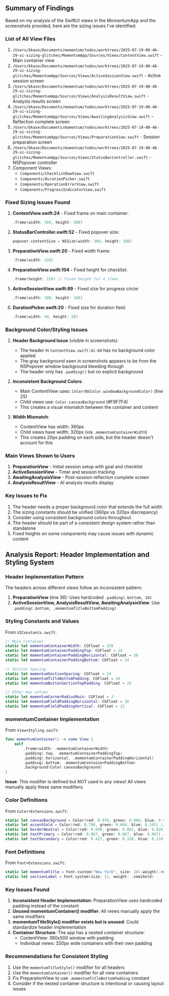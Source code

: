 ## Summary of Findings

Based on my analysis of the SwiftUI views in the MomentumApp and the screenshots provided, here are the sizing issues I've identified:

### **List of All View Files**
1. `/Users/bkase/Documents/momentum/todos/worktrees/2025-07-19-00-46-29-ui-sizing-glitches/MomentumApp/Sources/Views/ContentView.swift` - Main container view
2. `/Users/bkase/Documents/momentum/todos/worktrees/2025-07-19-00-46-29-ui-sizing-glitches/MomentumApp/Sources/Views/ActiveSessionView.swift` - Active session screen
3. `/Users/bkase/Documents/momentum/todos/worktrees/2025-07-19-00-46-29-ui-sizing-glitches/MomentumApp/Sources/Views/AnalysisResultView.swift` - Analysis results screen
4. `/Users/bkase/Documents/momentum/todos/worktrees/2025-07-19-00-46-29-ui-sizing-glitches/MomentumApp/Sources/Views/AwaitingAnalysisView.swift` - Reflection complete screen
5. `/Users/bkase/Documents/momentum/todos/worktrees/2025-07-19-00-46-29-ui-sizing-glitches/MomentumApp/Sources/Views/PreparationView.swift` - Session preparation screen
6. `/Users/bkase/Documents/momentum/todos/worktrees/2025-07-19-00-46-29-ui-sizing-glitches/MomentumApp/Sources/Views/StatusBarController.swift` - NSPopover controller
7. Component Views:
   - `Components/ChecklistRowView.swift`
   - `Components/DurationPicker.swift`
   - `Components/OperationErrorView.swift`
   - `Components/ProgressIndicatorView.swift`

### **Fixed Sizing Issues Found**

1. **ContentView.swift:24** - Fixed frame on main container:
   ```swift
   .frame(width: 360, height: 500)
   ```

2. **StatusBarController.swift:52** - Fixed popover size:
   ```swift
   popover.contentSize = NSSize(width: 360, height: 500)
   ```

3. **PreparationView.swift:20** - Fixed width frame:
   ```swift
   .frame(width: 320)
   ```

4. **PreparationView.swift:104** - Fixed height for checklist:
   ```swift
   .frame(height: 156) // Fixed height for 4 items
   ```

5. **ActiveSessionView.swift:89** - Fixed size for progress circle:
   ```swift
   .frame(width: 180, height: 180)
   ```

6. **DurationPicker.swift:20** - Fixed size for duration field:
   ```swift
   .frame(width: 44, height: 28)
   ```

### **Background Color/Styling Issues**

1. **Header Background Issue** (visible in screenshots):
   - The header in `ContentView.swift:41-60` has no background color applied
   - The gray background seen in screenshots appears to be from the NSPopover window background bleeding through
   - The header only has `.padding()` but no explicit background

2. **Inconsistent Background Colors**:
   - Main ContentView uses: `Color(NSColor.windowBackgroundColor)` (line 25)
   - Child views use: `Color.canvasBackground` (#F9F7F4)
   - This creates a visual mismatch between the container and content

3. **Width Mismatch**:
   - ContentView has width: 360px
   - Child views have width: 320px (via `.momentumContainerWidth`)
   - This creates 20px padding on each side, but the header doesn't account for this

### **Main Views Shown to Users**
1. **PreparationView** - Initial session setup with goal and checklist
2. **ActiveSessionView** - Timer and session tracking
3. **AwaitingAnalysisView** - Post-session reflection complete screen
4. **AnalysisResultView** - AI analysis results display

### **Key Issues to Fix**
1. The header needs a proper background color that extends the full width
2. The sizing constants should be unified (360px vs 320px discrepancy)
3. Consider using consistent background colors throughout
4. The header should be part of a consistent design system rather than standalone
5. Fixed heights on some components may cause issues with dynamic content

## Analysis Report: Header Implementation and Styling System

### Header Implementation Pattern

The headers across different views follow an inconsistent pattern:

1. **PreparationView** (line 36): Uses hardcoded `.padding(.bottom, 24)`
2. **ActiveSessionView, AnalysisResultView, AwaitingAnalysisView**: Use `.padding(.bottom, .momentumTitleBottomPadding)`

### Styling Constants and Values

From `UIConstants.swift`:

```swift
// Main Container
static let momentumContainerWidth: CGFloat = 320
static let momentumContainerPaddingTop: CGFloat = 24
static let momentumContainerPaddingHorizontal: CGFloat = 20
static let momentumContainerPaddingBottom: CGFloat = 24

// Section Spacing
static let momentumSectionSpacing: CGFloat = 24
static let momentumTitleBottomPadding: CGFloat = 24
static let momentumButtonSectionTopPadding: CGFloat = 24

// Other key values
static let momentumCornerRadiusMain: CGFloat = 3
static let momentumFieldPaddingHorizontal: CGFloat = 16
static let momentumFieldPaddingVertical: CGFloat = 12
```

### momentumContainer Implementation

From `View+Styling.swift`:

```swift
func momentumContainer() -> some View {
    self
        .frame(width: .momentumContainerWidth)
        .padding(.top, .momentumContainerPaddingTop)
        .padding(.horizontal, .momentumContainerPaddingHorizontal)
        .padding(.bottom, .momentumContainerPaddingBottom)
        .background(Color.canvasBackground)
}
```

**Issue**: This modifier is defined but NOT used in any views! All views manually apply these same modifiers.

### Color Definitions

From `Color+Extensions.swift`:

```swift
static let canvasBackground = Color(red: 0.976, green: 0.969, blue: 0.957) // #F9F7F4
static let accentGold = Color(red: 0.780, green: 0.604, blue: 0.165) // #C79A2A
static let borderNeutral = Color(red: 0.890, green: 0.867, blue: 0.820) // #E3DDD1
static let textPrimary = Color(red: 0.067, green: 0.067, blue: 0.067) // #111111
static let textSecondary = Color(red: 0.427, green: 0.310, blue: 0.110) // #6D4F1C
```

### Font Definitions

From `Font+Extensions.swift`:

```swift
static let momentumTitle = Font.custom("New York", size: 28).weight(.regular)
static let sectionLabel = Font.system(size: 11, weight: .semibold)
```

### Key Issues Found

1. **Inconsistent Header Implementation**: PreparationView uses hardcoded padding instead of the constant
2. **Unused momentumContainer() modifier**: All views manually apply the same modifiers
3. **momentumTitleStyle() modifier exists but is unused**: Could standardize header implementation
4. **Container Structure**: The app has a nested container structure:
   - ContentView: 360x500 window with padding
   - Individual views: 320px wide containers with their own padding

### Recommendations for Consistent Styling

1. Use the `momentumTitleStyle()` modifier for all headers
2. Use the `momentumContainer()` modifier for all view containers
3. Fix PreparationView to use `.momentumTitleBottomPadding` constant
4. Consider if the nested container structure is intentional or causing layout issues